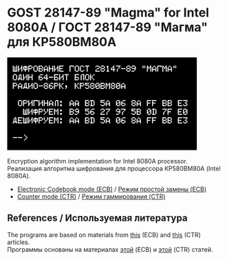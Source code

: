 # GOST 28147-89 "Magma" for Intel 8080A / ГОСТ 28147-89 "Магма" для КР580ВМ80А

![Title](https://raw.githubusercontent.com/Bs0Dd/magma-8080/main/86rk.png)

Encryption algorithm implementation for Intel 8080A processor.  
Реализация алгоритма шифрования для процессора КР580ВМ80А (Intel 8080A).

* [Electronic Codebook mode (ECB)](https://github.com/Bs0Dd/magma-8080/blob/main/ECB/README.md) / [Режим простой замены (ECB)](https://github.com/Bs0Dd/magma-8080/blob/main/ECB/README-ru_RU.md)
* [Counter mode (CTR)](https://github.com/Bs0Dd/magma-8080/blob/main/CTR/README.md) / [Режим гаммирования (CTR)](https://github.com/Bs0Dd/magma-8080/blob/main/CTR/README-ru_RU.md)
 
## References / Используемая литература

The programs are based on materials from [this](https://spy-soft.net/magma-encryption/) (ECB) and [this](https://tech-geek.ru/gost-34-13/) (CTR) articles.  
Программы основаны на материалах [этой](https://spy-soft.net/magma-encryption/) (ECB) и [этой](https://tech-geek.ru/gost-34-13/) (CTR) статей.
